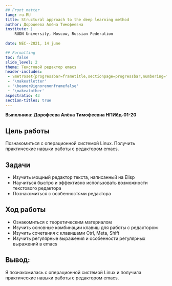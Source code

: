 ```yaml
---
## Front matter
lang: ru-RU
title: Structural approach to the deep learning method
author: Дорофеева Алёна Тимофеевна
institute: |
	RUDN University, Moscow, Russian Federation
	
date: NEC--2021, 14 june

## Formatting
toc: false
slide_level: 2
theme: Текстовой редактор emacs
header-includes: 
 - \metroset{progressbar=frametitle,sectionpage=progressbar,numbering=fraction}
 - '\makeatletter'
 - '\beamer@ignorenonframefalse'
 - '\makeatother'
aspectratio: 43
section-titles: true
---
```


**Выполнила: Дорофеева Алёна Тимофеевна НПИбд-01-20**

## Цель работы

Познакомиться с операционной системой Linux. Получить практические навыки работы с редактором emacs.

## Задачи

- Изучить мощный редактор текста, написанный на Elisp
- Научиться быстро и эффективно использовать возможности текстового редактора
- Познакомиться с особенностями редактора

## Ход работы

- Ознакомиться с теоретическим материалом
- Изучить основные комбинации клавиш для работы с редактором
- Изучить сочетания с клавишами Ctrl, Meta, Shift
- Изучить регулярные выражения и особенности регулярных выражений в emacs

## Вывод:

Я познакомилась с операционной системой Linux и получила практические навыки работы с редактором emacs.